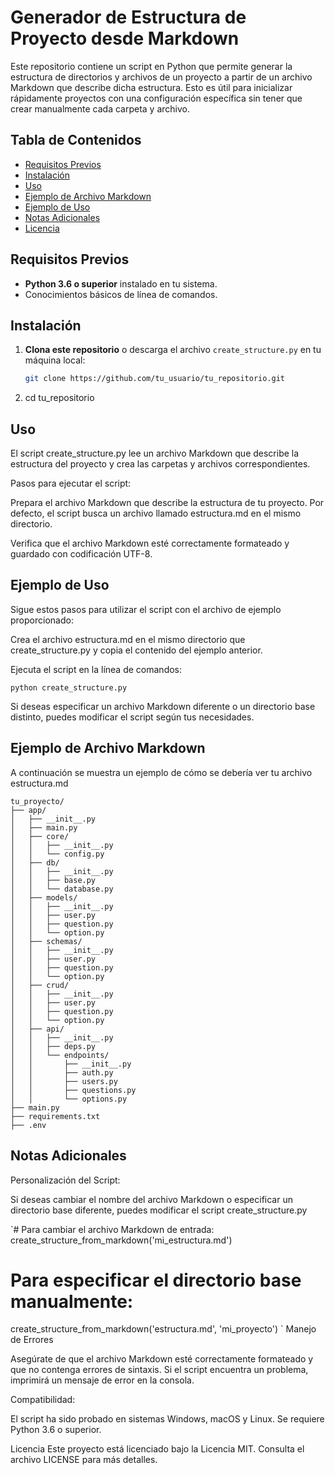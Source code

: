 # Generador de Estructura de Proyecto desde Markdown

Este repositorio contiene un script en Python que permite generar la estructura de directorios y archivos de un proyecto a partir de un archivo Markdown que describe dicha estructura. Esto es útil para inicializar rápidamente proyectos con una configuración específica sin tener que crear manualmente cada carpeta y archivo.

## **Tabla de Contenidos**

- [Requisitos Previos](#requisitos-previos)
- [Instalación](#instalación)
- [Uso](#uso)
- [Ejemplo de Archivo Markdown](#ejemplo-de-archivo-markdown)
- [Ejemplo de Uso](#ejemplo-de-uso)
- [Notas Adicionales](#notas-adicionales)
- [Licencia](#licencia)

## **Requisitos Previos**

- **Python 3.6 o superior** instalado en tu sistema.
- Conocimientos básicos de línea de comandos.

## **Instalación**

1. **Clona este repositorio** o descarga el archivo `create_structure.py` en tu máquina local:

   ```bash
   git clone https://github.com/tu_usuario/tu_repositorio.git

2. cd tu_repositorio

## **Uso**

El script create_structure.py lee un archivo Markdown que describe la estructura del proyecto y crea las carpetas y archivos correspondientes.

Pasos para ejecutar el script:

Prepara el archivo Markdown que describe la estructura de tu proyecto. Por defecto, el script busca un archivo llamado estructura.md en el mismo directorio.

Verifica que el archivo Markdown esté correctamente formateado y guardado con codificación UTF-8.

## **Ejemplo de Uso**
Sigue estos pasos para utilizar el script con el archivo de ejemplo proporcionado:

Crea el archivo estructura.md en el mismo directorio que create_structure.py y copia el contenido del ejemplo anterior.

Ejecuta el script en la línea de comandos:
  
 `python create_structure.py`
  



Si deseas especificar un archivo Markdown diferente o un directorio base distinto, puedes modificar el script según tus necesidades.

## **Ejemplo de Archivo Markdown**

A continuación se muestra un ejemplo de cómo se debería ver tu archivo estructura.md


```
tu_proyecto/
├── app/
│   ├── __init__.py
│   ├── main.py
│   ├── core/
│   │   ├── __init__.py
│   │   └── config.py
│   ├── db/
│   │   ├── __init__.py
│   │   ├── base.py
│   │   └── database.py
│   ├── models/
│   │   ├── __init__.py
│   │   ├── user.py
│   │   ├── question.py
│   │   └── option.py
│   ├── schemas/
│   │   ├── __init__.py
│   │   ├── user.py
│   │   ├── question.py
│   │   └── option.py
│   ├── crud/
│   │   ├── __init__.py
│   │   ├── user.py
│   │   ├── question.py
│   │   └── option.py
│   ├── api/
│   │   ├── __init__.py
│   │   ├── deps.py
│   │   └── endpoints/
│   │       ├── __init__.py
│   │       ├── auth.py
│   │       ├── users.py
│   │       ├── questions.py
│   │       └── options.py
├── main.py
├── requirements.txt
├── .env
```



## **Notas Adicionales**

Personalización del Script:

Si deseas cambiar el nombre del archivo Markdown o especificar un directorio base diferente, puedes modificar el script create_structure.py

`# Para cambiar el archivo Markdown de entrada:
create_structure_from_markdown('mi_estructura.md')

# Para especificar el directorio base manualmente:
create_structure_from_markdown('estructura.md', 'mi_proyecto')
`
Manejo de Errores

Asegúrate de que el archivo Markdown esté correctamente formateado y que no contenga errores de sintaxis. Si el script encuentra un problema, imprimirá un mensaje de error en la consola.

Compatibilidad:

El script ha sido probado en sistemas Windows, macOS y Linux. Se requiere Python 3.6 o superior.

Licencia
Este proyecto está licenciado bajo la Licencia MIT. Consulta el archivo LICENSE para más detalles.
